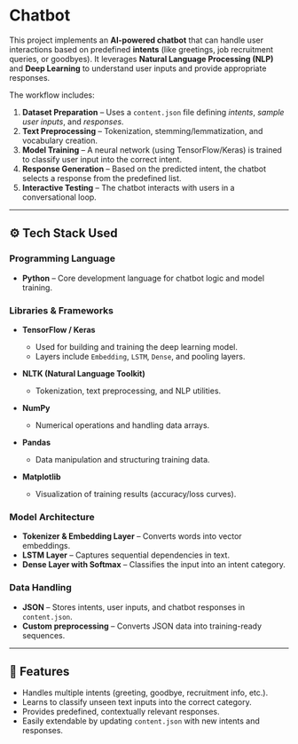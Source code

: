# Chatbot

This project implements an **AI-powered chatbot** that can handle user interactions based on predefined **intents** (like greetings, job recruitment queries, or goodbyes). It leverages **Natural Language Processing (NLP)** and **Deep Learning** to understand user inputs and provide appropriate responses.

The workflow includes:

1. **Dataset Preparation** – Uses a `content.json` file defining *intents*, *sample user inputs*, and *responses*.
2. **Text Preprocessing** – Tokenization, stemming/lemmatization, and vocabulary creation.
3. **Model Training** – A neural network (using TensorFlow/Keras) is trained to classify user input into the correct intent.
4. **Response Generation** – Based on the predicted intent, the chatbot selects a response from the predefined list.
5. **Interactive Testing** – The chatbot interacts with users in a conversational loop.

---

## ⚙️ Tech Stack Used

### **Programming Language**

* **Python** – Core development language for chatbot logic and model training.

### **Libraries & Frameworks**

* **TensorFlow / Keras**

  * Used for building and training the deep learning model.
  * Layers include `Embedding`, `LSTM`, `Dense`, and pooling layers.
* **NLTK (Natural Language Toolkit)**

  * Tokenization, text preprocessing, and NLP utilities.
* **NumPy**

  * Numerical operations and handling data arrays.
* **Pandas**

  * Data manipulation and structuring training data.
* **Matplotlib**

  * Visualization of training results (accuracy/loss curves).

### **Model Architecture**

* **Tokenizer & Embedding Layer** – Converts words into vector embeddings.
* **LSTM Layer** – Captures sequential dependencies in text.
* **Dense Layer with Softmax** – Classifies the input into an intent category.

### **Data Handling**

* **JSON** – Stores intents, user inputs, and chatbot responses in `content.json`.
* **Custom preprocessing** – Converts JSON data into training-ready sequences.

---

## 🚀 Features

* Handles multiple intents (greeting, goodbye, recruitment info, etc.).
* Learns to classify unseen text inputs into the correct category.
* Provides predefined, contextually relevant responses.
* Easily extendable by updating `content.json` with new intents and responses.



